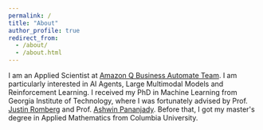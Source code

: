 ```yaml
---
permalink: /
title: "About"
author_profile: true
redirect_from: 
  - /about/
  - /about.html
---
```


I am an Applied Scientist at [Amazon Q Business Automate Team](https://aws.amazon.com/q/business/). I am particularly interested in AI Agents, Large Multimodal Models and Reinforcement Learning. I received my PhD in Machine Learning from Georgia Institute of Technology, where I was fortunately advised by Prof. [Justin Romberg](https://ece.gatech.edu/directory/justin-romberg) and Prof. [Ashwin Pananjady](https://sites.gatech.edu/ashwin-pananjady/). Before that, I got my master's degree in Applied Mathematics from Columbia University.
